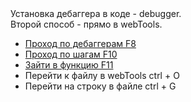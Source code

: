 <div>
    Установка дебаггера в коде - debugger.
    <br>
    Второй способ - прямо в webTools.
</div>

<ul>
    <li>
        <a href="scripts/file1.html">
            Проход по дебаггерам F8
        </a>
    </li>
    <li>
        <a href="scripts/file2.html">
            Проход по шагам F10
        </a>
    </li>
    <li>
        <a href="scripts/file3.html">
            Зайти в функцию F11
        </a>
    </li>
    <li>
        Перейти к файлу в webTools ctrl + O
    </li>
    <li>
        Перейти на строку в файле ctrl + G
    </li>
</ul>